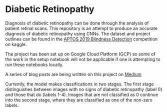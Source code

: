# Diabetic Retinopathy
Diagnosis of diabetic retinopathy can be done through the analysis of patient retinal scans. This repository is an attempt to produce an accurate diagnosis of diabetic retinopathy using CNNs. The dataset and project outlines can be found in the [APTOS 2019 Blindness Detection](https://www.kaggle.com/c/aptos2019-blindness-detection) competition on kaggle.

The project has been set up on Google Cloud Platform (GCP) so some of the work in the setup notebook will not be applicable if one is attempting to run these notebooks locally.

A series of blog posts are being written on this project on [Medium](https://medium.com/@jdmitchell0216/diabetic-retinopathy-ml-diagnosis-introduction-eda-and-baseline-model-9b2381bbac28)

Currently, the model makes classifications in two stages. The first stage distinguishes between images with no signs of diabetic retinopathy (label 0) and those that do (labels 1-4). Images that are not classified as 0 continue into the second stage, where they are classified as one of the non-zero labels.
